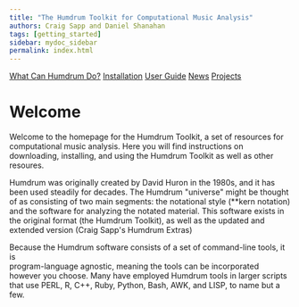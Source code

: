 ```yaml
---
title: "The Humdrum Toolkit for Computational Music Analysis"
authors: Craig Sapp and Daniel Shanahan
tags: [getting_started]
sidebar: mydoc_sidebar
permalink: index.html
---
```


<p class="text-center">
<a href="./about" class="btn btn-primary btn-lg btn-responsive">What Can Humdrum Do?</a>
<a href="http://slack.bundler.io" class="btn btn-primary btn-lg btn-responsive">Installation</a>
<a href="/man/bundle-install.1.html" class="btn btn-primary btn-lg btn-responsive">User Guide</a>
<a href="./news" class="btn btn-primary btn-lg btn-responsive">News</a>
<a href="./projects" class="btn btn-primary btn-lg btn-responsive">Projects</a>
</p>

# Welcome

Welcome to the homepage for the Humdrum Toolkit, a set of resources for computational
music analysis.  Here you will find instructions on downloading,
installing, and using the Humdrum Toolkit as well as other resoures.

Humdrum was originally created by David Huron in the 1980s, and it has been used
steadily for decades. The Humdrum "universe" might be thought of as consisting of
two main segments: the notational style (\*\*kern notation) and the software for 
analyzing the notated material. This software exists in the original format (the Humdrum 
Toolkit), as well as the updated and extended version (Craig Sapp's Humdrum Extras)

Because the Humdrum software consists of a set of command-line tools, it is  
program-language agnostic, meaning the tools can be incorporated however you choose. 
Many have employed Humdrum tools in larger scripts that use PERL, R, C++, Ruby, Python,
Bash, AWK, and LISP, to name but a few.


